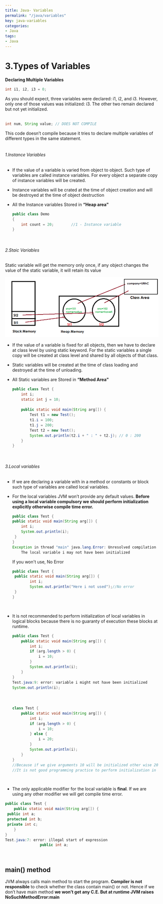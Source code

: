 ```yaml
---
title: Java- Variables
permalink: "/java/variables"
key: java-variables
categories:
- Java
tags:
- Java
---
```


3.Types of Variables
====================

**Declaring Multiple Variables**

```java
int i1, i2, i3 = 0;
```
As you should expect, three variables were declared: i1, i2, and i3. However,
only one of those values was initialized: i3. The other two remain declared but
not yet initialized.  
<br>

```java
int num, String value; // DOES NOT COMPILE
```
This code doesn’t compile because it tries to declare multiple variables of different types in the same statement.  
<br>

###### 1.Instance Variables 

-   If the value of a variable is varied from object to object. Such type of
    variables are called instance variables. For every object a separate copy of
    instance variables will be created.

-   Instance variables will be crated at the time of object creation and will be
    destroyed at the time of object destruction

-   All the Instance variables Stored in **“Heap area"**
    ```java
    public class Demo
    {
        int count = 20;        //1 - Instance variable
    }
    ```
<br>

###### 2.Staic Variables 

Static variable will get the memory only once, if any object changes the value
of the static variable, it will retain its value

![](media/724690feb48c8eafbaa45fa600991c2e.png)

-   If the value of a variable is fixed for all objects, then we have to declare
    at class level by using static keyword. For the static variables a single
    copy will be created at class level and shared by all objects of that class.

-   Static variables will be created at the time of class loading and destroyed
    at the time of unloading.

-   All Static variables are Stored in **“Method Area"**
    ```java
    public class Test {
    	int i;
    	static int j = 10;
    
    	public static void main(String arg[]) {
    		Test t1 = new Test();
    		t1.i = 100;
    		t1.j = 200;
    		Test t2 = new Test();
    		System.out.println(t2.i + " : " + t2.j); // 0 : 200
    	}
    }
    ```
<br>

###### 3.Local variables

-   If we are declaring a variable with in a method or constants or block such
    type of variables are called local variables.

-   For the local variables JVM won’t provide any default values. **Before using
    a local variable compulsory we should perform initialization explicitly
    otherwise compile time error.**
    ```java
    public class Test {
    public static void main(String arg[]) {
        int i;
        System.out.println(i);
     }
    }
    Exception in thread "main" java.lang.Error: Unresolved compilation problem: 
    	The local variable i may not have been initialized
    ```
    
    If you won't use, No Error  
     ```java
    public class Test {
      public static void main(String arg[]) {
             int i;
             System.out.println("Here i not used");//No error
      }
    }
    ```
<br>

-   It is not recommended to perform initialization of local variables in
    logical blocks because there is no guaranty of execution these blocks at runtime.
    ```java
    public class Test {
    	public static void main(String arg[]) {
    		int i;
    		if (arg.length > 0) {
    			i = 10;
    		}
    		System.out.println(i);
    	}
    }
    Test.java:9: error: variable i might not have been initialized
    System.out.println(i);
    
    
    
    class Test {
    	public static void main(String arg[]) {
    		int i;
    		if (arg.length > 0) {
    			i = 10;
    		} else {
    			i = 20;
    		}
    		System.out.println(i);
    	}
    }
    //Because if we give arguments 10 will be initialized other wise 20 will be initialized.
    //It is not good programming practice to perform initialization in logical blocks for local variables because they may not execute at runtime.
    ```
<br>

-   The only applicable modifier for the local variable is **final**. If we are
    using any other modifier we will get compile time error.
```java
public class Test {
	public static void main(String arg[]) {
 public int a;
 protected int b;
 private int c; 	
	}
}
Test.java:7: error: illegal start of expression
                public int a;
```
<br>

main() method
-------------

JVM always calls main method to start the program. **Compiler is not
responsible** to check whether the class contain main() or not. Hence if we
don’t have main method **we won’t get any C.E. But at runtime JVM raises
NoSuchMethodError:main**
